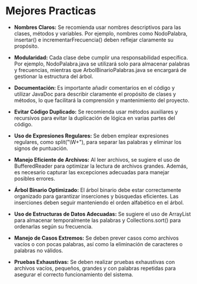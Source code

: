 # Mejores Practicas

- **Nombres Claros:** Se recomienda usar nombres descriptivos para las clases, métodos y variables. Por ejemplo, nombres como NodoPalabra, insertar() e incrementarFrecuencia() deben reflejar claramente su propósito.

- **Modularidad:** Cada clase debe cumplir una responsabilidad específica. Por ejemplo, NodoPalabra.java se utilizará solo para almacenar palabras y frecuencias, mientras que ArbolBinarioPalabras.java se encargará de gestionar la estructura del árbol.

- **Documentación:** Es importante añadir comentarios en el código y utilizar JavaDoc para describir claramente el propósito de clases y métodos, lo que facilitará la comprensión y mantenimiento del proyecto.

- **Evitar Código Duplicado:** Se recomienda usar métodos auxiliares y recursivos para evitar la duplicación de lógica en varias partes del código.

- **Uso de Expresiones Regulares:** Se deben emplear expresiones regulares, como split("\\W+"), para separar las palabras y eliminar los signos de puntuación.

- **Manejo Eficiente de Archivos:** Al leer archivos, se sugiere el uso de BufferedReader para optimizar la lectura de archivos grandes. Además, es necesario capturar las excepciones adecuadas para manejar posibles errores.

- **Árbol Binario Optimizado:** El árbol binario debe estar correctamente organizado para garantizar inserciones y búsquedas eficientes. Las inserciones deben seguir manteniendo el orden alfabético en el árbol.

- **Uso de Estructuras de Datos Adecuadas:** Se sugiere el uso de ArrayList para almacenar temporalmente las palabras y Collections.sort() para ordenarlas según su frecuencia.

- **Manejo de Casos Extremos:** Se deben prever casos como archivos vacíos o con pocas palabras, así como la eliminación de caracteres o palabras no válidos.

- **Pruebas Exhaustivas:** Se deben realizar pruebas exhaustivas con archivos vacíos, pequeños, grandes y con palabras repetidas para asegurar el correcto funcionamiento del sistema.
